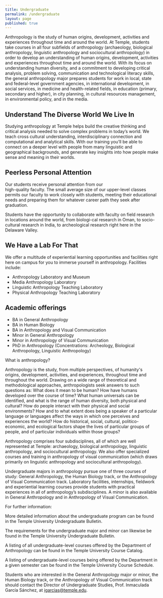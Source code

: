 ```yaml
---
title: Undergraduate
permalink: /undergraduate
layout: page
published: true
---
```

Anthropology is the study of human origins, development, activities and experiences throughout time and around the world. At Temple, students take courses in all four subfields of anthropology (archaeology, biological anthropology, linguistic anthropology and sociocultural anthropology) in order to develop an understanding of human origins, development, activities and experiences throughout time and around the world. With its focus on understanding human diversity, and a commitment to developing critical analysis, problem solving, communication and technological literacy skills, the general anthropology major prepares students for work in local, state and federal-level government agencies, in international development, in social services, in medicine and health-related fields, in education (primary, secondary and higher), in city planning, in cultural resources management, in environmental policy, and in the media.

## Understand The Diverse World We Live In

Studying anthropology at Temple helps build the creative thinking and critical analysis needed to solve complex  problems in today’s world. We teach cross cultural  understanding, interdisciplinary connection and  computational and analytical skills.  With our training you’ll be able to connect on a deeper level with people from many linguistic and geographical backgrounds, and generate key insights into how people make sense and meaning in their worlds.

## Peerless Personal Attention

Our students receive personal attention from our  
high-quality faculty. The small average size of our upper-level classes permits our faculty to work closely with students, meeting their educational needs and preparing them for whatever career path they seek after graduation.

Students have the opportunity to collaborate with faculty on field research in locations around the world, from biologi-cal research in Oman, to socio-cultural research in India, to archeological research right here in the Delaware Valley.

## We Have a Lab For That

We offer a multitude of experiential learning opportunities and facilities right here on campus for you to immerse   yourself in anthropology. Facilities include:
- Anthropology Laboratory and Museum
- Media Anthropology Laboratory
- Linguistic Anthropology Teaching Laboratory
- Physical Anthropology Teaching Laboratory

## Academic offerings

 - BA in General Anthropology
 - BA in Human Biology
 - BA in Anthropology and Visual Communication
 - Minor in General Anthropology
 - Minor in Anthropology of Visual Communication
 - PhD in Anthropology (Concentrations: Archeology, Biological Anthropology, Linguistic Anthropology)
 
 What is anthropology?

Anthropology is the study, from multiple perspectives, of humanity's origins, development, activities, and experiences, throughout time and throughout the world. Drawing on a wide range of theoretical and methodological approaches, anthropologists seek answers to such questions as: What does it mean to be human? How have humans developed over the course of time? What human universals can be identified, and what is the range of human diversity, both physical and cultural? How do people interact with their physical and social environments? How and to what extent does being a speaker of a particular language or languages affect the ways in which one perceives and experiences the world? How do historical, social, cultural, politico-economic, and ecological factors shape the lives of particular groups of people, and of particular individuals within those groups? 

Anthropology comprises four subdisciplines, all of which are well represented at Temple: archaeology, biological anthropology, linguistic anthropology, and sociocultural anthropology. We also offer specialized courses and training in anthropology of visual communication (which draws primarily on linguistic anthropology and sociocultural anthropology). 

Undergraduate majors in anthropology pursue one of three courses of study: General Anthropology, the Human Biology track, or the Anthropology of Visual Communication track. Laboratory facilities, internships, fieldwork and experiential learning courses provide students with practical experiences in all of anthropology’s subdisciplines. A minor is also available in General Anthropology and in Anthropology of Visual Communication. 

For further information:

More detailed information about the undergraduate program can be found in the Temple University Undergraduate Bulletin. 

The requirements for the undergraduate major and minor can likewise be found in the Temple University Undergraduate Bulletin. 

A listing of all undergraduate-level courses offered by the Department of Anthropology can be found in the Temple University Course Catalog. 

A listing of undergraduate-level courses being offered by the Department in a given semester can be found in the Temple University Course Schedule. 

Students who are interested in the General Anthropology major or minor, the Human Biology track, or the Anthropology of Visual Communication track should contact the Director of Undergraduate Studies, Prof. Inmaculada García Sánchez, at igarcias@temple.edu.
